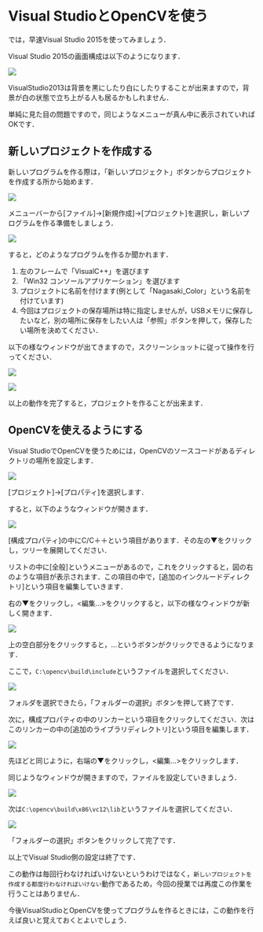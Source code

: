 # Visual StudioとOpenCVを使う

では，早速Visual Studio 2015を使ってみましょう．

Visual Studio 2015の画面構成は以下のようになります．

![](/img/vsmenu.png)

VisualStudio2013は背景を黒にしたり白にしたりすることが出来ますので，背景が白の状態で立ち上がる人も居るかもしれません．

単純に見た目の問題ですので，同じようなメニューが真ん中に表示されていればOKです．

## 新しいプロジェクトを作成する

新しいプログラムを作る際は，「新しいプロジェクト」ボタンからプロジェクトを作成する所から始めます．

![](/img/vsmenu2.png)

メニューバーから[ファイル]→[新規作成]→[プロジェクト]を選択し，新しいプログラムを作る準備をしましょう．

![](/img/vsmenu3.png)

すると，どのようなプログラムを作るか聞かれます．

1. 左のフレームで「VisualC++」を選びます
2. 「Win32 コンソールアプリケーション」を選びます
3. プロジェクトに名前を付けます(例として「Nagasaki_Color」という名前を付けています)
4. 今回はプロジェクトの保存場所は特に指定しませんが，USBメモリに保存したいなど，別の場所に保存をしたい人は「参照」ボタンを押して，保存したい場所を決めてください．

以下の様なウィンドウが出てきますので，スクリーンショットに従って操作を行ってください．

![](/img/vsmenu4.png)

![](/img/vsmenu5.png)

以上の動作を完了すると，プロジェクトを作ることが出来ます．

## OpenCVを使えるようにする

Visual StudioでOpenCVを使うためには，OpenCVのソースコードがあるディレクトリの場所を設定します．

![](/img/vsopen.png)

[プロジェクト]→[プロパティ]を選択します．

すると，以下のようなウィンドウが開きます．

![](/img/vsopen2.png)

[構成プロパティ]の中にC/C＋＋という項目があります．その左の▼をクリックし，ツリーを展開してください．

リストの中に[全般]というメニューがあるので，これをクリックすると，図の右のような項目が表示されます．この項目の中で，[追加のインクルードディレクトリ]という項目を編集していきます．

右の▼をクリックし，<編集…>をクリックすると，以下の様なウィンドウが新しく開きます．

![](/img/vsopen3.png)

上の空白部分をクリックすると，…というボタンがクリックできるようになります．

ここで，`C:\opencv\build\include`というファイルを選択してください．

![](/img/vsopen5.png)

フォルダを選択できたら，「フォルダーの選択」ボタンを押して終了です．

次に，構成プロパティの中のリンカーという項目をクリックしてください．次はこのリンカーの中の[追加のライブラリディレクトリ]という項目を編集します．

![](/img/vsmenu6.png)

先ほどと同じように，右端の▼をクリックし，<編集…>をクリックします．

同じようなウィンドウが開きますので，ファイルを設定していきましょう．

![](/img/vsmenu7.png)

次は`C:\opencv\build\x86\vc12\lib`というファイルを選択してください．

![](/img/vsopen8.png)

「フォルダーの選択」ボタンをクリックして完了です．

以上でVisual Studio側の設定は終了です．

この動作は毎回行わなければいけないというわけではなく，`新しいプロジェクトを作成する都度行わなければいけない`動作であるため，今回の授業では再度この作業を行うことはありません．

今後VisualStudioとOpenCVを使ってプログラムを作るときには，この動作を行えば良いと覚えておくとよいでしょう．